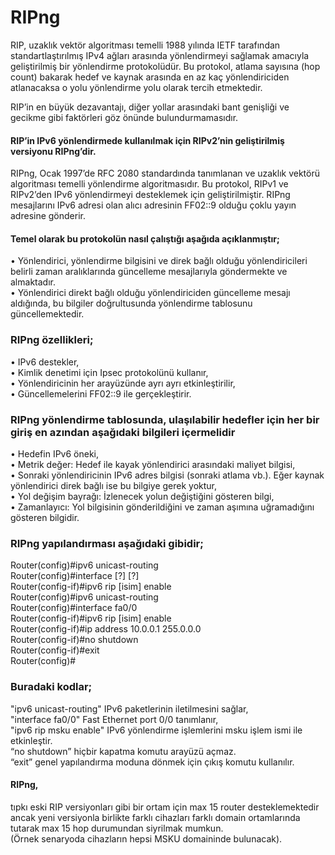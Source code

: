 # RIPng


RIP, uzaklık vektör algoritması temelli 1988 yılında IETF tarafından standartlaştırılmış IPv4 ağları arasında yönlendirmeyi sağlamak amacıyla geliştirilmiş bir yönlendirme protokolüdür.
Bu protokol, atlama sayısına (hop count) bakarak hedef ve kaynak arasında en az kaç yönlendiriciden atlanacaksa o yolu yönlendirme yolu olarak tercih etmektedir.


RIP’in en büyük dezavantajı, diğer yollar arasındaki bant genişliği ve gecikme gibi faktörleri göz önünde bulundurmamasıdır. <br/>
#### RIP’in IPv6 yönlendirmede kullanılmak için RIPv2’nin geliştirilmiş versiyonu RIPng’dir. <br/>
RIPng, Ocak 1997’de RFC 2080 standardında tanımlanan ve uzaklık vektörü algoritması temelli yönlendirme algoritmasıdır.
Bu protokol, RIPv1 ve RIPv2’den IPv6 yönlendirmeyi desteklemek için geliştirilmiştir.
RIPng mesajlarını IPv6 adresi olan alıcı adresinin FF02::9 olduğu çoklu yayın adresine gönderir. 

#### Temel olarak bu protokolün nasıl çalıştığı aşağıda açıklanmıştır;

• Yönlendirici, yönlendirme bilgisini ve direk bağlı olduğu yönlendiricileri belirli zaman aralıklarında güncelleme mesajlarıyla göndermekte ve almaktadır. <br/>
• Yönlendirici direkt bağlı olduğu yönlendiriciden güncelleme mesajı aldığında, bu bilgiler doğrultusunda yönlendirme tablosunu güncellemektedir.

### RIPng özellikleri;
• IPv6 destekler, <br/> 
• Kimlik denetimi için Ipsec protokolünü kullanır, <br/>
• Yönlendiricinin her arayüzünde ayrı ayrı etkinleştirilir, <br/>
• Güncellemelerini FF02::9 ile gerçekleştirir.


### RIPng yönlendirme tablosunda, ulaşılabilir hedefler için her bir giriş en azından aşağıdaki bilgileri içermelidir
• Hedefin IPv6 öneki,<br/>
• Metrik değer: Hedef ile kayak yönlendirici arasındaki maliyet bilgisi, <br/>
• Sonraki yönlendiricinin IPv6 adres bilgisi (sonraki atlama vb.). Eğer kaynak yönlendirici direk bağlı ise bu bilgiye gerek yoktur, <br/>
• Yol değişim bayrağı: İzlenecek yolun değiştiğini gösteren bilgi, <br/>
• Zamanlayıcı: Yol bilgisinin gönderildiğini ve zaman aşımına uğramadığını gösteren bilgidir.

### RIPng yapılandırması aşağıdaki gibidir;
Router(config)#ipv6 unicast-routing  <br/>
Router(config)#interface [?] [?] <br/>
Router(config-if)#ipv6 rip [isim] enable <br/>
Router(config)#ipv6 unicast-routing <br/>
Router(config)#interface fa0/0 <br/>
Router(config-if)#ipv6 rip [isim] enable <br/> 
Router(config-if)#ip address 10.0.0.1 255.0.0.0 <br/>
Router(config-if)#no shutdown <br/>
Router(config-if)#exit  <br/>
Router(config)# <br/>

### Buradaki kodlar; <br/>
"ipv6 unicast-routing" IPv6 paketlerinin iletilmesini sağlar, <br/>
"interface fa0/0" Fast Ethernet port 0/0 tanımlanır, <br/>
"ipv6 rip msku enable" IPv6 yönlendirme işlemlerini msku işlem ismi ile etkinleştir. <br/> 
“no shutdown” hiçbir kapatma komutu arayüzü açmaz.  <br/>
“exit” genel yapılandırma moduna dönmek için çıkış komutu kullanılır. <br/>

#### RIPng, 
tıpkı eski RIP versiyonları gibi bir ortam için max 15 router desteklemektedir ancak yeni versiyonla birlikte farklı cihazları farklı domain ortamlarında tutarak max 15 hop durumundan siyrilmak mumkun. <br/> 
(Örnek senaryoda cihazların hepsi MSKU domaininde bulunacak).
